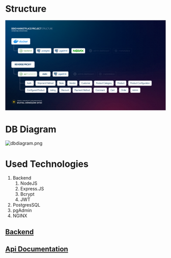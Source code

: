 # Structure
![structure.png](structure.png)

# DB Diagram
![dbdiagram.png](dbdiagram.png)

# Used Technologies
1. Backend
   1. NodeJS
   2. Express.JS
   3. Bcrypt
   4. JWT
2. PostgresSQL
3. pgAdmin
4. NGINX

## [Backend](/tree/master/backend)
## [Api Documentation](https://documenter.getpostman.com/view/16499947/2s946e9D1Q)